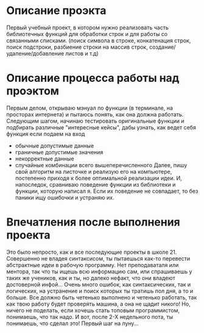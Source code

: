 # Описание проэкта
Первый учебный проект, в котором нужно реализовать часть библиотечных функций для обработки строк и для работы со связанными списками.
(поиск символа в строке, конкатенация строк, поиск подстроки, разбиение строки на массив строк, создание/удаление/добавление листов и т.д)

# Описание процесса работы над проэктом
Первым делом, открываю мэнуал по функции (в терминале, на просторах интернета) и пытаюсь понять, как она должна работать.
Следующим шагом, начинаю тестировать оригинальные функции и подбирать различные "интересные кейсы", дабы узнать, как ведет себя функция если подаем на вход
+ обычные допустимые данные
+ граничные допустимые значения
+ некорректные данные
+ случайные комбинации всего вышеперечисленного
Далее, пишу свой алгоритм на листочке и реализую его на компьютере, постепенно приходя к более оптимальной реализации идеи.
И, напоследок, сравниваю поведение функции из библиотеки и функции, которую написал я. Если их поведение не совпадает, то без паники ищу ошибочки и устраняю их.

# Впечатления после выполнения проекта
Это было непросто, как и все последующие проекты в школе 21. Совершенно не владея синтаксисом, ты пытаешься как-то перевести абстрактные идеи в рабочую программу.
Нет преподаваталя или ментора, так что ты ищешь всю информацию сам, или спрашиваешь у таких же учеников, как и ты, но далеко нефакт, что они владеют достоверной инфой...
Очень много ошибок, как синтаксических, так и логических, на устранение и поиск которых ты тратишь пол дня, а то и больше. Все должно быть четенько выполнено и четенько
работать, так как твою работу будет проверять машина, а она не щадит никого! Но, ничего не поделать, если хочешь стать топовым программистом, понимаешь, что так надо.
И вот, после 2-Х недельного пота, ты понимаешь, что сделал это! Первый шаг на луну...
